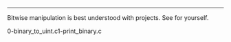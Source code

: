 ***
Bitwise manipulation is best understood with projects. See for yourself.

0-binary_to_uint.c1-print_binary.c